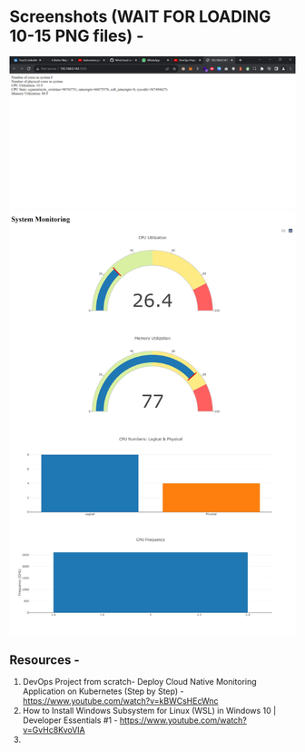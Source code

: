 # Screenshots (WAIT FOR LOADING 10-15 PNG files) -

<img src="./Screenshots/ss1.PNG" alt="Running psutil on Windows local machine, working"> <br />
<img src="./Screenshots/ss3.png" alt="PyPlot Graphs added successfully!">

## Resources -

1. DevOps Project from scratch- Deploy Cloud Native Monitoring Application on Kubernetes (Step by Step) - https://www.youtube.com/watch?v=kBWCsHEcWnc
2. How to Install Windows Subsystem for Linux (WSL) in Windows 10 | Developer Essentials #1 - https://www.youtube.com/watch?v=GvHc8KvoVIA
3. 
